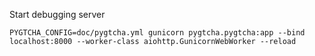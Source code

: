 
Start debugging server
```
PYGTCHA_CONFIG=doc/pygtcha.yml gunicorn pygtcha.pygtcha:app --bind localhost:8000 --worker-class aiohttp.GunicornWebWorker --reload
```
